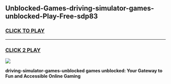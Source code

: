 
## Unblocked-Games-driving-simulator-games-unblocked-Play-Free-sdp83
<h3>
<a href="https://premium76.site?title=driving-simulator-games-unblocked&ref=17A">CLICK TO PLAY</a></h3>
<hr>

<h3>
<a href="https://premium76.site?title=driving-simulator-games-unblocked&ref=17A">CLICK 2 PLAY</a>
  
</h3>

<a href="https://premium76.site?title=driving-simulator-games-unblocked&ref=17A"><img src="https://clearcache.store/games.png"></a>


**driving-simulator-games-unblocked games unblocked: Your Gateway to Fun and Accessible Online Gaming**
